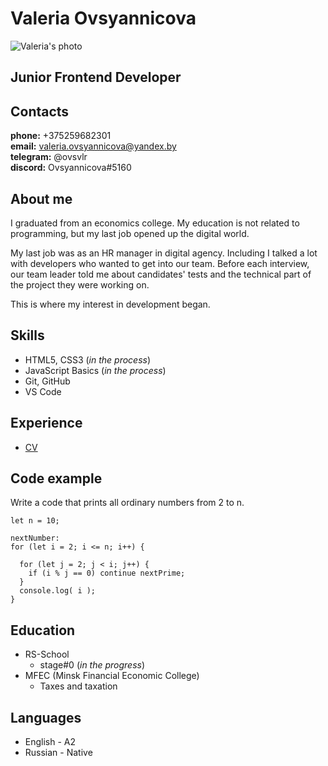 # Valeria Ovsyannicova 
![Valeria's photo](https://sun9-west.userapi.com/sun9-8/s/v1/if2/Wl9SFNNVn17gqa0-2vna8HMujWtYHyLAVoKIjKGj8iZ6wXUQYs9sPktBAi5K4Cl4XPR75cAVoylOffcpk_ABb1fx.jpg?size=623x633&quality=95&type=album)
## Junior Frontend Developer 
## Contacts 
**phone:** +375259682301 <br/>
**email:** valeria.ovsyannicova@yandex.by <br/>
**telegram:** @ovsvlr <br/>
**discord:** Ovsyannicova#5160

## About me
I graduated from an economics college. My education is not related to  programming, but my last job opened up the digital world. 

My last job was as an HR manager in digital agency. Including I talked a lot with developers who wanted to get into our team. Before each interview, our team leader told me about candidates' tests and the technical part of the project they were working on.

This is where my interest in development began.
## Skills 
- HTML5, CSS3 (*in the process*)<br/>
- JavaScript Basics (*in the process*)<br/>
- Git, GitHub<br/>
- VS Code

## Experience <br/>

- [CV](./cv.md)

## Code example <br/>

Write a code that prints all ordinary numbers from 2 to n.
```
let n = 10;

nextNumber:
for (let i = 2; i <= n; i++) {

  for (let j = 2; j < i; j++) {
    if (i % j == 0) continue nextPrime; 
  }
  console.log( i );
}
```

## Education <br/>
- RS-School 
  - stage#0 (*in the progress*)
- MFEC (Minsk Financial Economic College)
  - Taxes and taxation
## Languages 
- English - A2<br/>
- Russian - Native 